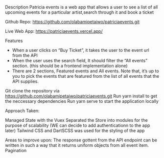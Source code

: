 Description
Patricia events is a web app that allows a user to see a list of all upcoming events for a particular artist,search through it and book a ticket

Github Repo: https://github.com/olabamipetaiwo/patriciaevents.git

Live Web App: https://patriciaevents.vercel.app/

Features
- When a user clicks on “Buy Ticket”, it takes the user to the event url from the API
- When the user uses the search field, It should filter the “All events” section. (this should be a frontend implementation alone)
- There are 2 sections, Featured events and All events. Note that, it’s up to you to pick the events that are featured from the list of all events that the API supplies.

Git clone the repository via  https://github.com/olabamipetaiwo/patriciaevents.git
Run yarn install to get the neccessary dependencies
Run yarn serve to start the application locally

Approach Taken:

Managed State with the Vuex
Separated the Store into modules for the purpose of scalability (WE can decide to add authenticationn to the app later)
Tailwind CSS and DartSCSS was used for the styling of the app


Areas to improve upon:
The response gottent from the API endpoint can be written in such a way that it returns uniform objects from all event item.
Pagination 




